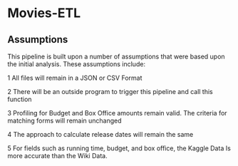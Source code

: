 # Movies-ETL

## Assumptions

This pipeline is built upon a number of assumptions that were based upon the initial analysis.  These assumptions include:

1 All files will remain in a JSON or CSV Format

2 There will be an outside program to trigger this pipeline and call this function

3 Profiling for Budget and Box Office amounts remain valid.  The criteria for matching forms will remain unchanged

4 The approach to calculate release dates will remain the same

5 For fields such as running time, budget, and box office, the Kaggle Data Is more accurate than the Wiki Data.
